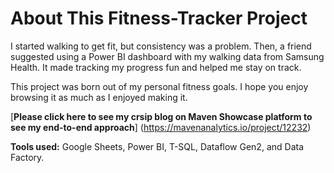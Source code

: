 # About This Fitness-Tracker Project
I started walking to get fit, but consistency was a problem. Then, a friend suggested using a Power BI dashboard with my walking data from Samsung Health. It made tracking my progress fun and helped me stay on track.

This project was born out of my personal fitness goals. I hope you enjoy browsing it as much as I enjoyed making it.

[**Please click here to see my crsip blog on Maven Showcase platform to see my end-to-end approach**] (https://mavenanalytics.io/project/12232)

**Tools used:** Google Sheets, Power BI, T-SQL, Dataflow Gen2, and Data Factory.
